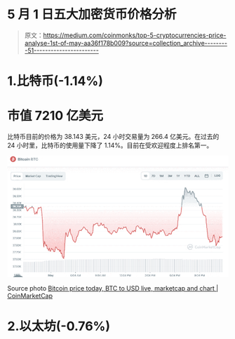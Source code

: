 # 5 月 1 日五大加密货币价格分析

> 原文：<https://medium.com/coinmonks/top-5-cryptocurrencies-price-analyse-1st-of-may-aa36f178b009?source=collection_archive---------51----------------------->

# 1.比特币(-1.14%)

# 市值 7210 亿美元

比特币目前的价格为 38.143 美元，24 小时交易量为 266.4 亿美元。在过去的 24 小时里，比特币的使用量下降了 1.14%。目前在受欢迎程度上排名第一。

![](img/5ea94dffa0899a08ac37c9ca49764c8b.png)

Source photo [Bitcoin price today, BTC to USD live, marketcap and chart | CoinMarketCap](https://coinmarketcap.com/currencies/bitcoin/)

# 2.以太坊(-0.76%)